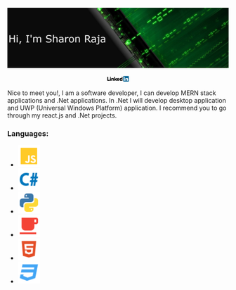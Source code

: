 ![Cover picture](https://raw.githubusercontent.com/SharonRaja/SharonRaja/master/asserts/green-cover.png "Cover picture")
<p align="center"><a href="https://www.linkedin.com/in/sharon-raja-b07487147" target="_blank">
<img src="https://raw.githubusercontent.com/SharonRaja/SharonRaja/master/asserts/linkedin.png" width="50px" alt="Linkedin account">
</a></p>
<p>		Nice to meet you!, I am a software developer, I can develop MERN stack applications and .Net applications. In .Net I will develop desktop application and UWP (Universal Windows Platform) application. I recommend you to go through my react.js and .Net projects.</p>

<h3>Languages:</h3>
<ul>
<li><img src="https://raw.githubusercontent.com/SharonRaja/SharonRaja/master/asserts/javascript.svg" width="50px" alt="JavaScript logo"/></li>
<li><img src="https://raw.githubusercontent.com/SharonRaja/SharonRaja/master/asserts/csharp.svg" width="50px" alt="Csharp logo"/></li>
<li><img src="https://raw.githubusercontent.com/SharonRaja/SharonRaja/master/asserts/python.svg" width="50px" alt="Python logo"/></li>
<li><img src="https://raw.githubusercontent.com/SharonRaja/SharonRaja/master/asserts/java.svg" width="50px" alt="Java logo"/></li>
<li><img src="https://raw.githubusercontent.com/SharonRaja/SharonRaja/master/asserts/html.svg" width="50px" alt="HTML logo"/></li>
<li><img src="https://raw.githubusercontent.com/SharonRaja/SharonRaja/master/asserts/css.svg" width="50px" alt="CSS logo"/></li>

</ul>

<!--
**SharonRaja/SharonRaja** is a ✨ _special_ ✨ repository because its `README.md` (this file) appears on your GitHub profile.

Here are some ideas to get you started:

- 🔭 I’m currently working on ...
- 🌱 I’m currently learning ...
- 👯 I’m looking to collaborate on ...
- 🤔 I’m looking for help with ...
- 💬 Ask me about ...
- 📫 How to reach me: ...
- 😄 Pronouns: ...
- ⚡ Fun fact: ...
-->
